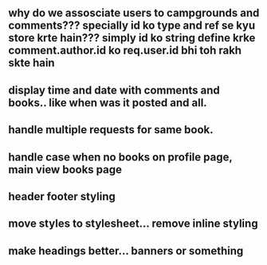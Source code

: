 ## why do we assosciate users to campgrounds and comments??? specially id ko type and ref se kyu store krte hain??? simply id ko string define krke comment.author.id ko req.user.id bhi toh rakh skte hain
## display time and date with comments and books.. like when was it posted and all.
## handle multiple requests for same book.
## handle case when no books on profile page, main view books page
## header footer styling
## move styles to stylesheet... remove inline styling
## make headings better... banners or something